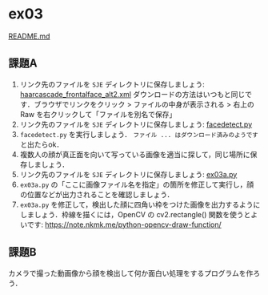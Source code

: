 # ex03

[README.md](./README.md)



## 課題A

1. リンク先のファイルを `SJE` ディレクトリに保存しましょう: [haarcascade_frontalface_alt2.xml](./haarcascade_frontalface_alt2.xml)
    ダウンロードの方法はいつもと同じです．ブラウザでリンクをクリック > ファイルの中身が表示される > 右上の Raw を右クリックして「ファイルを別名で保存」
1. リンク先のファイルを `SJE` ディレクトリに保存しましょう: [facedetect.py](./facedetect.py)
1. `facedetect.py` を実行しましょう． `ファイル ... はダウンロード済みのようです` と出たらok．
1. 複数人の顔が真正面を向いて写っている画像を適当に探して，同じ場所に保存しましょう．
1. リンク先のファイルを `SJE` ディレクトリに保存しましょう: [ex03a.py](./ex03a.py)
1. `ex03a.py` の「ここに画像ファイル名を指定」の箇所を修正して実行し，顔の位置などが出力されることを確認しましょう．
1. `ex03a.py` を修正して，検出した顔に四角い枠をつけた画像を出力するようにしましょう．枠線を描くには，OpenCV の cv2.rectangle() 関数を使うとよいです: https://note.nkmk.me/python-opencv-draw-function/


## 課題B

カメラで撮った動画像から顔を検出して何か面白い処理をするプログラムを作ろう．

